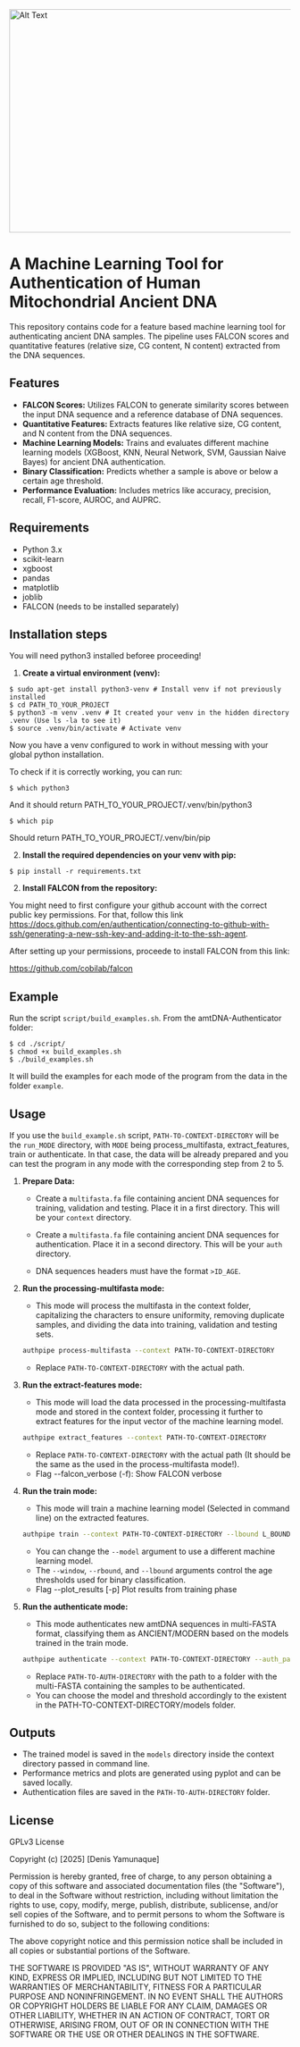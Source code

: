 <img src="figures/ai_mt.png" alt="Alt Text" width="800" height="400">


# A Machine Learning Tool for Authentication of Human Mitochondrial Ancient DNA

This repository contains code for a feature based machine learning tool for authenticating ancient DNA samples. The pipeline uses FALCON scores and quantitative features (relative size, CG content, N content) extracted from the DNA sequences.


## Features

* **FALCON Scores:**  Utilizes FALCON to generate similarity scores between the input DNA sequence and a reference database of DNA sequences.
* **Quantitative Features:** Extracts features like relative size, CG content, and N content from the DNA sequences.
* **Machine Learning Models:** Trains and evaluates different machine learning models (XGBoost, KNN, Neural Network, SVM, Gaussian Naive Bayes) for ancient DNA authentication.
* **Binary Classification:** Predicts whether a sample is above or below a certain age threshold.
* **Performance Evaluation:**  Includes metrics like accuracy, precision, recall, F1-score, AUROC, and AUPRC.


## Requirements

* Python 3.x
* scikit-learn
* xgboost
* pandas
* matplotlib
* joblib
* FALCON (needs to be installed separately)

## Installation steps

You will need python3 installed beforee proceeding!

1. **Create a virtual environment (venv):**

```
$ sudo apt-get install python3-venv # Install venv if not previously installed
$ cd PATH_TO_YOUR_PROJECT
$ python3 -m venv .venv # It created your venv in the hidden directory .venv (Use ls -la to see it)
$ source .venv/bin/activate # Activate venv
```

Now you have a venv configured to work in without messing with your global python installation.

To check if it is correctly working, you can run:

```
$ which python3
```

And it should return PATH_TO_YOUR_PROJECT/.venv/bin/python3

```
$ which pip
```

Should return PATH_TO_YOUR_PROJECT/.venv/bin/pip


2. **Install the required dependencies on your venv with pip:**

```
$ pip install -r requirements.txt
```

2. **Install FALCON from the repository:**

You might need to first configure your github account with the correct public key permissions. For that, follow this link https://docs.github.com/en/authentication/connecting-to-github-with-ssh/generating-a-new-ssh-key-and-adding-it-to-the-ssh-agent.

After setting up your permissions, proceede to install FALCON from this link:

https://github.com/cobilab/falcon


## Example

Run the script `script/build_examples.sh`. From the amtDNA-Authenticator folder:

```
$ cd ./script/
$ chmod +x build_examples.sh
$ ./build_examples.sh
```

It will build the examples for each mode of the program from the data in the folder `example`. 

## Usage

If you use the `build_example.sh` script, `PATH-TO-CONTEXT-DIRECTORY` will be the `run_MODE` directory, with `MODE` being process_multifasta, extract_features, train or authenticate. In that case, the data will be already prepared and you can test the program in any mode with the corresponding step from 2 to 5.

1. **Prepare Data:**
    * Create a `multifasta.fa` file containing ancient DNA sequences for training, validation and testing. Place it in a first directory. This will be your `context` directory.

    * Create a `multifasta.fa` file containing ancient DNA sequences for authentication. Place it in a second directory. This will be your `auth` directory.

    * DNA sequences headers must have the format `>ID_AGE`.

2. **Run the processing-multifasta mode:**
    * This mode will process the multifasta in the context folder, capitalizing the characters to ensure uniformity, removing duplicate samples, and dividing the data into training, validation and testing sets.

    ```bash
    authpipe process-multifasta --context PATH-TO-CONTEXT-DIRECTORY
    ```
    * Replace `PATH-TO-CONTEXT-DIRECTORY` with the actual path.

3. **Run the extract-features mode:**
    * This mode will load the data processed in the processing-multifasta mode and stored in the context folder, processing it further to extract features for the input vector of the machine learning model.

    ```bash
    authpipe extract_features --context PATH-TO-CONTEXT-DIRECTORY
    ```

    * Replace `PATH-TO-CONTEXT-DIRECTORY` with the actual path (It should be the same as the used in the process-multifasta mode!).
    * Flag --falcon_verbose (-f): Show FALCON verbose

4. **Run the train mode:**
    * This mode will train a machine learning model (Selected in command line) on the extracted features. 

    ```bash
    authpipe train --context PATH-TO-CONTEXT-DIRECTORY --lbound L_BOUND --rbound R_BOUND --window WINDOW --model MODEL
    ```

    * You can change the `--model` argument to use a different machine learning model.
    * The `--window`, `--rbound`, and `--lbound` arguments control the age thresholds used for binary classification.
    * Flag --plot_results [-p] Plot results from training phase

5. **Run the authenticate mode:**
    * This mode authenticates new amtDNA sequences in multi-FASTA format, classifying them as ANCIENT/MODERN based on the models trained in the train mode.

    ```bash
    authpipe authenticate --context PATH-TO-CONTEXT-DIRECTORY --auth_path PATH-TO-AUTH-DIRECTORY --threshold THRESHOLD --model MODEL
    ```
    * Replace `PATH-TO-AUTH-DIRECTORY` with the path to a folder with the multi-FASTA containing the samples to be authenticated.
    * You can choose the model and threshold accordingly to the existent in the PATH-TO-CONTEXT-DIRECTORY/models folder.

## Outputs

* The trained model is saved in the `models` directory inside the context directory passed in command line.
* Performance metrics and plots are generated using pyplot and can be saved locally.
* Authentication files are saved in the `PATH-TO-AUTH-DIRECTORY` folder.

## License

GPLv3 License

Copyright (c) [2025] [Denis Yamunaque]

Permission is hereby granted, free of charge, to any person obtaining a copy
of this software and associated documentation files (the "Software"), to deal
in the Software without restriction, including without limitation the rights
to use, copy, modify, merge, publish, distribute, sublicense, and/or sell
copies of the Software, and to permit persons to whom the Software is
furnished to do so, subject to the following conditions:

The above copyright notice and this permission notice shall be included in all
copies or substantial portions of the Software.

THE SOFTWARE IS PROVIDED "AS IS", WITHOUT WARRANTY OF ANY KIND, EXPRESS OR
IMPLIED, INCLUDING BUT NOT LIMITED TO THE WARRANTIES OF MERCHANTABILITY,
FITNESS FOR A PARTICULAR PURPOSE AND NONINFRINGEMENT. IN NO EVENT SHALL THE
AUTHORS OR COPYRIGHT HOLDERS BE LIABLE FOR ANY CLAIM, DAMAGES OR OTHER
LIABILITY, WHETHER IN AN ACTION OF CONTRACT, TORT OR OTHERWISE, ARISING FROM,
OUT OF OR IN CONNECTION WITH THE SOFTWARE OR THE USE OR OTHER DEALINGS IN THE
SOFTWARE.